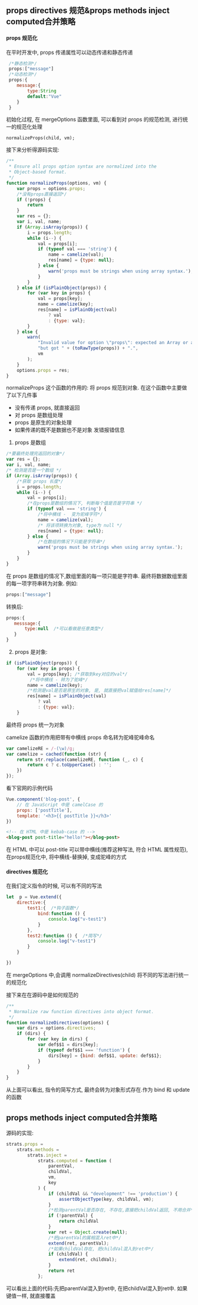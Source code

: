 ##  props directives 规范&props methods inject computed合并策略

#### props 规范化

在平时开发中, props 传递属性可以动态传递和静态传递
```javascript
 /*静态检测*/
 props:["message"]
 /*动态检测*/
 props:{
    message:{
        type:String
        default:"Vue"
    }
 }
```
初始化过程, 在 mergeOptions 函数里面, 可以看到对 props 的规范检测, 进行统一的规范化处理
```
normalizeProps(child, vm);
```
接下来分析得源码实现:
```javascript
/**
 * Ensure all props option syntax are normalized into the
 * Object-based format.
 */
function normalizeProps(options, vm) {
    var props = options.props;
    /*没有props直接返回*/
    if (!props) {
        return
    }
    var res = {};
    var i, val, name;
    if (Array.isArray(props)) {
        i = props.length;
        while (i--) {
            val = props[i];
            if (typeof val === 'string') {
                name = camelize(val);
                res[name] = {type: null};
            } else {
                warn('props must be strings when using array syntax.');
            }
        }
    } else if (isPlainObject(props)) {
        for (var key in props) {
            val = props[key];
            name = camelize(key);
            res[name] = isPlainObject(val)
                ? val
                : {type: val};
        }
    } else {
        warn(
            "Invalid value for option \"props\": expected an Array or an Object, " +
            "but got " + (toRawType(props)) + ".",
            vm
        );
    }
    options.props = res;
}

```
normalizeProps 这个函数的作用的: 将 props 规范到对象. 在这个函数中主要做了以下几件事
- 没有传递 props, 就直接返回
- 对 props 是数组处理
- props 是原生的对象处理
- 如果传递的既不是数据也不是对象 发错报错信息

1. props 是数组
```javascript
/*要最终处理完返回的对象*/
var res = {};
var i, val, name;
/* 检测是否是一个数组 */
if (Array.isArray(props)) {
    /*获取 props 长度*/
    i = props.length;
    while (i--) {
        val = props[i];
        /*在props是数组的情况下, 判断每个值是否是字符串 */
        if (typeof val === 'string') {
            /*将中横线 -  变为驼峰字符*/
            name = camelize(val);
            /* 将该项转换为对象, type为 null */
            res[name] = {type: null};
        } else {
            /*在数组的情况下只能是字符串*/
            warn('props must be strings when using array syntax.');
        }
    }
}
```
在 props 是数组的情况下,数组里面的每一项只能是字符串.
 最终将数据数组里面的每一项字符串转为对象.
 例如:
 ```javascript
 props:["message"]
 ```
 转换后:
 ```javascript
 props:{
    messsage:{
        type:null  /*可以看做是任意类型*/
    }
 }
 ```

2. props 是对象:

```javascript
if (isPlainObject(props)) {
    for (var key in props) {
        val = props[key]; /*获取到key对应的val*/
         /*将中横线 - 转为了驼峰*/
        name = camelize(key);
        /*检测是val是否是原生的对象, 是, 就直接把val赋值给res[name]*/
        res[name] = isPlainObject(val)
            ? val
            : {type: val};
    }
```
最终将 props 统一为对象

camelize 函数的作用把带有中横线 props 命名转为驼峰驼峰命名
```javascript
var camelizeRE = /-(\w)/g;
var camelize = cached(function (str) {
    return str.replace(camelizeRE, function (_, c) {
        return c ? c.toUpperCase() : '';
    })
});
```
看下官网的示例代码
```javascript
Vue.component('blog-post', {
    // 在 JavaScript 中是 camelCase 的
    props: ['postTitle'],
    template: '<h3>{{ postTitle }}</h3>'
})
```
```html
<!-- 在 HTML 中是 kebab-case 的 -->
<blog-post post-title="hello!"></blog-post>
```
在 HTML 中可以 post-title 可以带中横线(推荐这种写法, 符合 HTML 属性规范), 在props规范化中,
将中横线-替换掉, 变成驼峰的方式
####  directives 规范化
在我们定义指令的时候, 可以有不同的写法
```javascript
let  p = Vue.extend({
    directive:{
        test1:{  /*钩子函数*/
            bind:function () {
                console.log("v-test1")
            }
        },
        test2:function () {  /*简写*/
            console.log("v-test1")
        }
    }

})
```
在 mergeOptions 中,会调用 normalizeDirectives(child) 将不同的写法进行统一的规范化

接下来在在源码中是如何规范的
```javascript
/**
 * Normalize raw function directives into object format.
 */
function normalizeDirectives(options) {
    var dirs = options.directives;
    if (dirs) {
        for (var key in dirs) {
            var def$$1 = dirs[key];
            if (typeof def$$1 === 'function') {
                dirs[key] = {bind: def$$1, update: def$$1};
            }
        }
    }
}
```
从上面可以看出, 指令的简写方式, 最终会转为对象形式存在.作为 bind 和 update 的函数

## props methods inject computed合并策略

源码的实现:
```javascript
strats.props =
    strats.methods =
        strats.inject =
            strats.computed = function (
                parentVal,
                childVal,
                vm,
                key
            ) {
                if (childVal && "development" !== 'production') {
                    assertObjectType(key, childVal, vm);
                }
                /*检测parentVal是否存在, 不存在,直接把childVal返回, 不用合并*/
                if (!parentVal) {
                    return childVal
                }
                var ret = Object.create(null);
                /*把parentVal的属相混入ret中*/
                extend(ret, parentVal);
                /*如果childVal存在, 把childVal混入到ret中*/
                if (childVal) {
                    extend(ret, childVal);
                }
                return ret
            };
```
可以看出上面的代码:先把parentVal混入到ret中, 在把childVal混入到ret中.
如果键值一样, 就直接覆盖